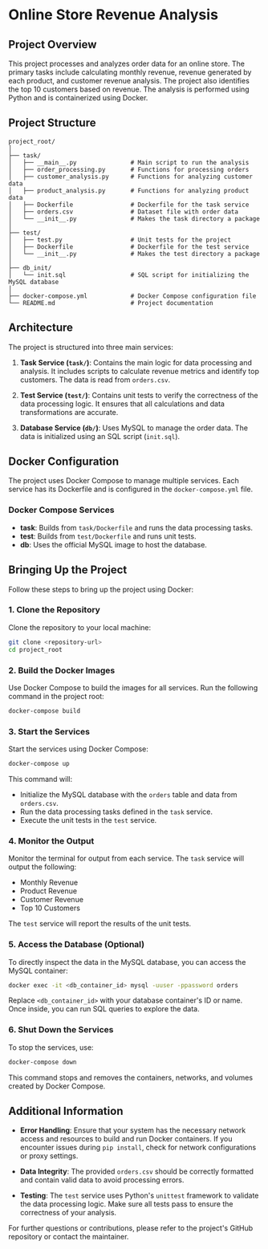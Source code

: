 
# Online Store Revenue Analysis

## Project Overview

This project processes and analyzes order data for an online store. The primary tasks include calculating monthly revenue, revenue generated by each product, and customer revenue analysis. The project also identifies the top 10 customers based on revenue. The analysis is performed using Python and is containerized using Docker.

## Project Structure

```
project_root/
│
├── task/
│   ├── __main__.py               # Main script to run the analysis
│   ├── order_processing.py       # Functions for processing orders
│   ├── customer_analysis.py      # Functions for analyzing customer data
│   ├── product_analysis.py       # Functions for analyzing product data
│   ├── Dockerfile                # Dockerfile for the task service
│   ├── orders.csv                # Dataset file with order data
│   └── __init__.py               # Makes the task directory a package
│
├── test/
│   ├── test.py                   # Unit tests for the project
│   ├── Dockerfile                # Dockerfile for the test service
│   └── __init__.py               # Makes the test directory a package
│
├── db_init/
│   └── init.sql                  # SQL script for initializing the MySQL database
│
├── docker-compose.yml            # Docker Compose configuration file
└── README.md                     # Project documentation
```

## Architecture

The project is structured into three main services:

1. **Task Service (`task/`)**: Contains the main logic for data processing and analysis. It includes scripts to calculate revenue metrics and identify top customers. The data is read from `orders.csv`.

2. **Test Service (`test/`)**: Contains unit tests to verify the correctness of the data processing logic. It ensures that all calculations and data transformations are accurate.

3. **Database Service (`db/`)**: Uses MySQL to manage the order data. The data is initialized using an SQL script (`init.sql`).

## Docker Configuration

The project uses Docker Compose to manage multiple services. Each service has its Dockerfile and is configured in the `docker-compose.yml` file.

### Docker Compose Services

- **task**: Builds from `task/Dockerfile` and runs the data processing tasks.
- **test**: Builds from `test/Dockerfile` and runs unit tests.
- **db**: Uses the official MySQL image to host the database.

## Bringing Up the Project

Follow these steps to bring up the project using Docker:

### 1. **Clone the Repository**

Clone the repository to your local machine:

```bash
git clone <repository-url>
cd project_root
```

### 2. **Build the Docker Images**

Use Docker Compose to build the images for all services. Run the following command in the project root:

```bash
docker-compose build
```

### 3. **Start the Services**

Start the services using Docker Compose:

```bash
docker-compose up
```

This command will:

- Initialize the MySQL database with the `orders` table and data from `orders.csv`.
- Run the data processing tasks defined in the `task` service.
- Execute the unit tests in the `test` service.

### 4. **Monitor the Output**

Monitor the terminal for output from each service. The `task` service will output the following:

- Monthly Revenue
- Product Revenue
- Customer Revenue
- Top 10 Customers

The `test` service will report the results of the unit tests.

### 5. **Access the Database (Optional)**

To directly inspect the data in the MySQL database, you can access the MySQL container:

```bash
docker exec -it <db_container_id> mysql -uuser -ppassword orders
```

Replace `<db_container_id>` with your database container's ID or name. Once inside, you can run SQL queries to explore the data.

### 6. **Shut Down the Services**

To stop the services, use:

```bash
docker-compose down
```

This command stops and removes the containers, networks, and volumes created by Docker Compose.

## Additional Information

- **Error Handling**: Ensure that your system has the necessary network access and resources to build and run Docker containers. If you encounter issues during `pip install`, check for network configurations or proxy settings.

- **Data Integrity**: The provided `orders.csv` should be correctly formatted and contain valid data to avoid processing errors.

- **Testing**: The `test` service uses Python's `unittest` framework to validate the data processing logic. Make sure all tests pass to ensure the correctness of your analysis.

For further questions or contributions, please refer to the project's GitHub repository or contact the maintainer.
